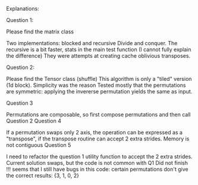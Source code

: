 Explanations:

Question 1:

Please find the matrix class

Two implementations: blocked and recursive Divide and conquer.
The recursive is a bit faster, stats in the main test function (I cannot fully explain the difference)
They were attempts at creating cache oblivious transposes.

Question 2:

Please find the Tensor class (shuffle)
This algorithm is only a "tiled" version (1d block). Simplicity was the reason
Tested mostly that the permutations are symmetric: applying the invererse permutation yields the same as input.

Question 3

Permutations are composable, so first compose permutations and then call Question 2
Question 4

If a permutation swaps only 2 axis, the operation can be expressed as a "transpose", if the transpose routine can accept 2 extra strides. Memory is not contiguous
Question 5

I need to refactor the question 1 utility function to accept the 2 extra strides. Current solution swaps, but the code is not common with Q1 Did not finish !!!
seems that I still have bugs in this code: certain permutations don't give the correct results: {3, 1, 0, 2}
